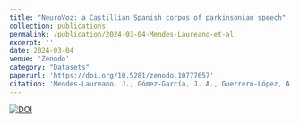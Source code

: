 ```yaml
---
title: "NeuroVoz: a Castillian Spanish corpus of parkinsonian speech"
collection: publications
permalink: /publication/2024-03-04-Mendes-Laureano-et-al
excerpt: ''
date: 2024-03-04
venue: 'Zenodo'
category: "Datasets"
paperurl: 'https://doi.org/10.5281/zenodo.10777657'
citation: 'Mendes-Laureano, J., Gómez-García, J. A., Guerrero-López, A., Luque-Buzo, E., Arias-Londoño, J. D., Grandas-Pérez, F. J., & Godino Llorente, J. I. (2024). NeuroVoz: a Castillian Spanish corpus of parkinsonian speech (1.0.0) [Data set]. Zenodo. https://doi.org/10.5281/zenodo.10777657'
---
```



[![DOI](https://zenodo.org/badge/DOI/10.5281/zenodo.10777657.svg)](https://zenodo.org/records/10777657)